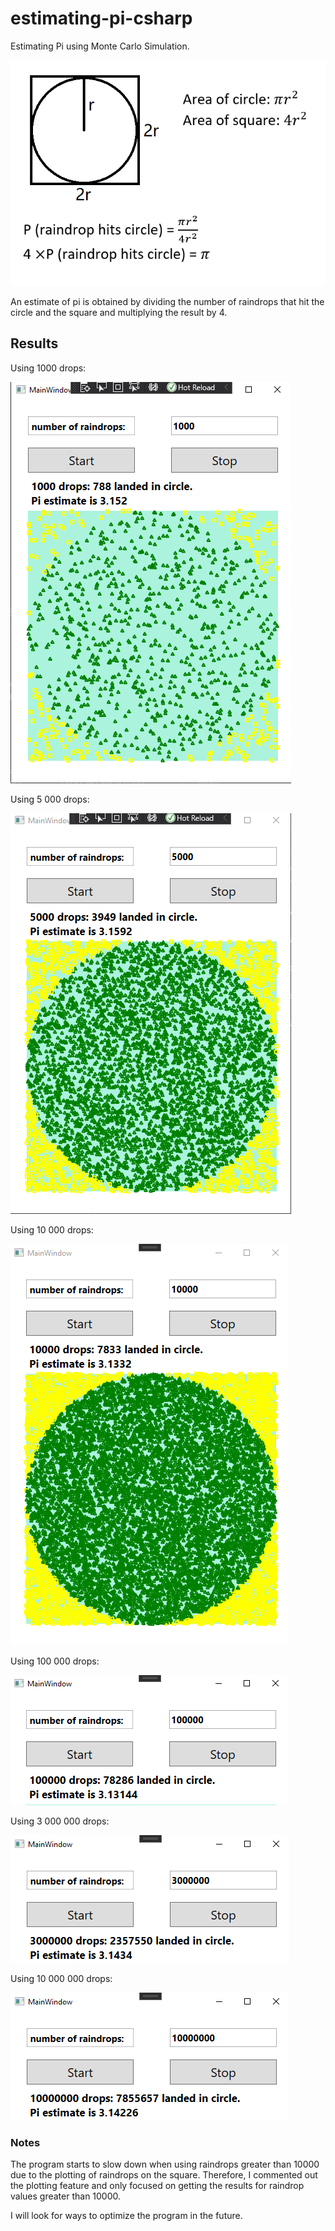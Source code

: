 # estimating-pi-csharp

Estimating Pi using Monte Carlo Simulation.

![](images/formular.png)

An estimate of pi is obtained by dividing the
number of raindrops that hit the circle and the square
and multiplying the result by 4.

## Results
Using 1000 drops:

![](images/result1.png)

Using 5 000 drops:

![](images/result2.png)

Using 10 000 drops:

![](images/result3.png)

Using 100 000 drops:

![](images/result4.png)

Using 3 000 000 drops:

![](images/result5.png)

Using 10 000 000 drops:

![](images/result6.png)

### Notes
The program starts to slow down when using raindrops greater than 10000
due to the plotting of raindrops on the square. Therefore, I commented out the
plotting feature and only focused on getting the results for raindrop
values greater than 10000.

I will look for ways to optimize the program in the future.

